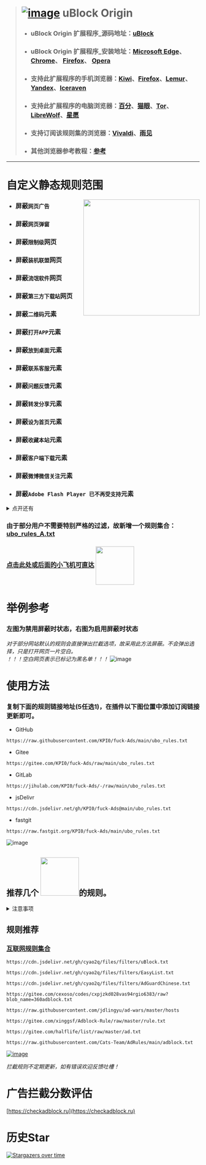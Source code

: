 > # [![image](https://s2.loli.net/2022/09/13/FrBnD6HZML2Ald5.png)](https://github.com/gorhill/uBlock/) uBlock Origin
> - ### uBlock Origin 扩展程序_源码地址：[uBlock](https://github.com/gorhill/uBlock/)
> - ### uBlock Origin 扩展程序_安装地址：[Microsoft Edge](https://microsoftedge.microsoft.com/addons/detail/ublock-origin/odfafepnkmbhccpbejgmiehpchacaeak/)、                      [Chrome](https://chrome.google.com/webstore/detail/ublock-origin/cjpalhdlnbpafiamejdnhcphjbkeiagm/)、                                                                             [Firefox](https://addons.mozilla.org/zh-CN/firefox/addon/ublock-origin/)、                                                                                                       [Opera](https://addons.opera.com/zh-cn/extensions/details/ublock/)
> - ### 支持此扩展程序的手机浏览器：[Kiwi](https://kiwibrowser.com/)、[Firefox](https://www.firefox.com.cn/)、[Lemur](https://lemurbrowser.com)、[Yandex](https://browser.yandex.com/)、[Iceraven](https://github.com/fork-maintainers/iceraven-browser)  
> - ### 支持此扩展程序的电脑浏览器：[百分](https://static.centbrowser.cn/win_beta/)、[猫眼](https://www.catsxp.com/)、[Tor](https://www.torproject.org/)、[LibreWolf](https://librewolf.net/)、[星愿](https://www.twinkstar.com/)
> - ### 支持订阅该规则集的浏览器：[Vivaldi](https://vivaldi.com/)、[雨见](https://club.yujianweb.cn/index.php/archives/13/)
> - ### 其他浏览器参考教程：[参考](https://www.crxsoso.com/webstore/detail/cjpalhdlnbpafiamejdnhcphjbkeiagm)

----

# 自定义静态规则范围
[<img align="right" src="https://s2.loli.net/2022/09/13/C8U7BS5IDtiXwVT.gif" width="303px" />](https://www.360.cn/)

 - ### 屏蔽`网页广告`
 - ### 屏蔽`网页弹窗`
 - ### 屏蔽`限制级`网页
 - ### 屏蔽`装机联盟`网页
 - ### 屏蔽`流氓软件`网页
 - ### 屏蔽`第三方下载站`网页
 - ### 屏蔽`二维码`元素
 - ### 屏蔽`打开APP`元素
 - ### 屏蔽`放到桌面`元素
 - ### 屏蔽`联系客服`元素
 - ### 屏蔽`问题反馈`元素
 - ### 屏蔽`转发分享`元素
 - ### 屏蔽`设为首页`元素
 - ### 屏蔽`收藏本站`元素
 - ### 屏蔽`客户端下载`元素
 - ### 屏蔽`微博微信关注`元素
 - ### 屏蔽`Adobe Flash Player 已不再受支持`元素


<details>
  <summary>点开还有</summary>
1、除以上列举的几点外还屏蔽了网页上某些不必要的元素，极大简化网站页面。<br>
2、某安全卫士调教一下就可以使用了，考虑到它某些方面比较强，暂未将它标记为流氓软件。
</details>



### 由于部分用户不需要特别严格的过滤，故新增一个规则集合：  [ubo_rules_A.txt](https://raw.githubusercontent.com/KPI0/fuck-Ads/main/A/ubo_rules_A.txt)
### [点击此处或后面的小飞机可直达](https://github.com/KPI0/fuck-Ads/tree/main/A) [<img align="center" src="https://s2.loli.net/2022/09/13/wuYZof2UEWxP3D8.gif" width="100px" />](https://github.com/KPI0/fuck-Ads/tree/main/A)

# 举例参考
### 左图为禁用屏蔽时状态，右图为启用屏蔽时状态
*对于部分网站默认的规则会直接弹出拦截选项，故采用此方法屏蔽。不会弹出选择，只是打开网页一片空白。*  
*！！！空白网页表示已标记为黑名单！！！*
![image](https://s2.loli.net/2022/09/13/HnipzaKsI7PbqAZ.png)
# 使用方法
### 复制下面的规则链接地址(5任选1)，在插件以下图位置中添加订阅链接更新即可。
- GitHub
```
https://raw.githubusercontent.com/KPI0/fuck-Ads/main/ubo_rules.txt
```
- Gitee
```
https://gitee.com/KPI0/fuck-Ads/raw/main/ubo_rules.txt
```
- GitLab
```
https://jihulab.com/KPI0/fuck-Ads/-/raw/main/ubo_rules.txt
``` 
- jsDelivr
```
https://cdn.jsdelivr.net/gh/KPI0/fuck-Ads@main/ubo_rules.txt
``` 
- fastgit
```
https://raw.fastgit.org/KPI0/fuck-Ads/main/ubo_rules.txt
```

![image](https://s2.loli.net/2022/09/13/zkUPAvlYgNQLX28.png)


## 推荐几个 <img align="" src="https://s2.loli.net/2022/09/13/wp3FLYlVPs4K7Sk.png" width="100px" />的规则。

<details>
  <summary>注意事项</summary>
1、根据自己的需求合理添加规则，越多过滤效果也许会更好，但同时占用设备的资源也越多，会拖慢网页打开速度。<br>
2、建议使用插件默认勾选的就足够日常使用了，没有屏蔽掉的广告或碍眼的元素可以自己选择手动屏蔽。<br>
3、如果网页打开错误只需在该网站临时禁用再刷新网页即可正常访问。
</details>


## 规则推荐

### [互联网规则集合](https://filterlists.com/)
```
https://cdn.jsdelivr.net/gh/cyao2q/files/filters/uBlock.txt
```
```
https://cdn.jsdelivr.net/gh/cyao2q/files/filters/EasyList.txt
```
```
https://cdn.jsdelivr.net/gh/cyao2q/files/filters/AdGuardChinese.txt 
```
```
https://gitee.com/cexoso/codes/cxpjzkd028vas94rgio6383/raw?blob_name=360adblock.txt 
```
```
https://raw.githubusercontent.com/jdlingyu/ad-wars/master/hosts 
```
```
https://gitee.com/xinggsf/Adblock-Rule/raw/master/rule.txt
```
```
https://gitee.com/halflife/list/raw/master/ad.txt
```
```
https://raw.githubusercontent.com/Cats-Team/AdRules/main/adblock.txt
```

[![image](https://github.com/KPI0/fuck-Ads/blob/main/images/6123c0f805778ed52be6a71a1c023b1e.gif)](https://github.com/KPI0)

*拦截规则不定期更新，如有错误欢迎反馈吐槽！*

# 广告拦截分数评估
[https://checkadblock.ru](https://checkadblock.ru)

# 历史Star

[![Stargazers over time](https://starchart.cc/KPI0/fuck-Ads.svg)](https://starchart.cc/KPI0/fuck-Ads)
